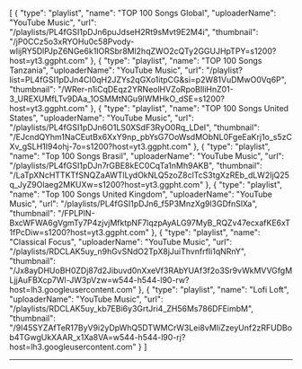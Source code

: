 [
    {
        "type": "playlist",
        "name": "TOP 100 Songs Global",
        "uploaderName": "YouTube Music",
        "url": "/playlists/PL4fGSI1pDJn6puJdseH2Rt9sMvt9E2M4i",
        "thumbnail": "/jP0CCz5o3xRYOHu0c58Pvody-wIijRY5DlPJpZ6NGe6k1IORSbr8Ml2hqZWO2cQTy2GGUJHpTPY=s1200?host=yt3.ggpht.com"
    },
    {
        "type": "playlist",
        "name": "TOP 100 Songs Tanzania",
        "uploaderName": "YouTube Music",
        "url": "/playlist?list=PL4fGSI1pDJn4CI0qH2JZYs2qGXo1itpCG&si=p2W81VuDMwO0Vq6P",
        "thumbnail": "/WRer-n1iCqDEqz2YRNeolHVZoRpoBIliHnZ01-3_UREXUMfLTv9DAa_1OSMMtNGu9lWMHkO_dSE=s1200?host=yt3.ggpht.com"
    },
    {
        "type": "playlist",
        "name": "TOP 100 Songs United States",
        "uploaderName": "YouTube Music",
        "url": "/playlists/PL4fGSI1pDJn6O1LS0XSdF3RyO0Rq_LDeI",
        "thumbnail": "/EJcndQYhm1NaCEutBx6XxY9np_pbYsG7OoWsdMObNL0FgeEaKrj1o_s5zCXv_gSLH1I94ohj-7o=s1200?host=yt3.ggpht.com"
    },
    {
        "type": "playlist",
        "name": "Top 100 Songs Brasil",
        "uploaderName": "YouTube Music",
        "url": "/playlists/PL4fGSI1pDJn7rGBE8kEC0CqTa1nMh9AKB",
        "thumbnail": "/LaTpXNcHTTKTfSNQZaAWTlLydOkNLQ5zoZ8clTcS3tgXzREb_dLW2IjQ25q_JyZ9Olaeg2MKUXw=s1200?host=yt3.ggpht.com"
    },
    {
        "type": "playlist",
        "name": "Top 100 Songs United Kingdom",
        "uploaderName": "YouTube Music",
        "url": "/playlists/PL4fGSI1pDJn6_f5P3MnzXg9l3GDfnSlXa",
        "thumbnail": "/FPLPlN-BxcWFWA6gVgmTy7P4zjvjMfktpNF7lqzpAyALG97MyB_RQZv47ecxafKE6xT1fPcDiw=s1200?host=yt3.ggpht.com"
    },
    {
        "type": "playlist",
        "name": "Classical Focus",
        "uploaderName": "YouTube Music",
        "url": "/playlists/RDCLAK5uy_n9hGvSNdO2TpX8jJuiThvnfrfIi1qNRnY",
        "thumbnail": "/Jx8ayDHUoBH0ZDj87d2Jibuvd0nXxeVf3RAbYUAf3f2o3Sr9vWkMVVGfgMLjjAuFBXcp7Wl-JW3pVzw=w544-h544-l90-rw?host=lh3.googleusercontent.com"
    },
    {
        "type": "playlist",
        "name": "Lofi Loft",
        "uploaderName": "YouTube Music",
        "url": "/playlists/RDCLAK5uy_kb7EBi6y3GrtJri4_ZH56Ms786DFEimbM",
        "thumbnail": "/9I45SYZAfTeR17ByV9i2yDpWhQ5DTWMCrW3Lei8vMIiZzeyUnf2zRFUDBob4TGwgUkXAAR_x1Xa8VA=w544-h544-l90-rj?host=lh3.googleusercontent.com"
    }
]
***

